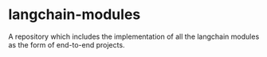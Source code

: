# langchain-modules
A repository which includes the implementation of all the langchain modules as the form of end-to-end projects.
